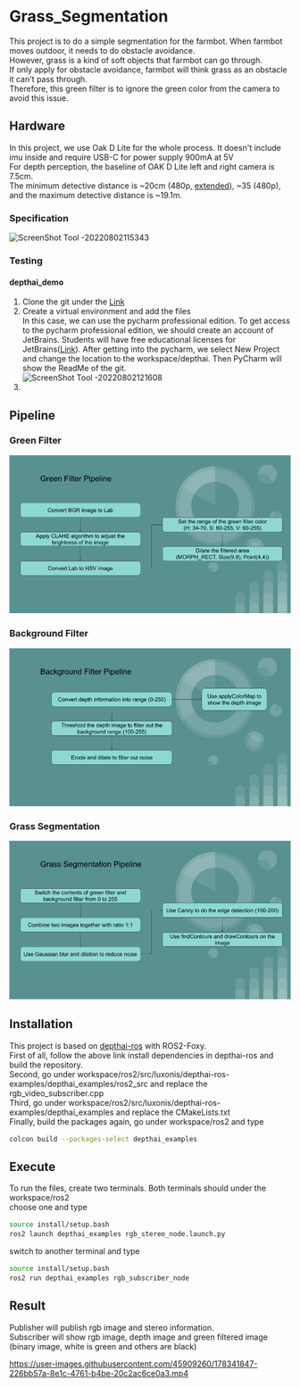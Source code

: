 # Grass_Segmentation
This project is to do a simple segmentation for the farmbot. When farmbot moves outdoor, it needs to do obstacle avoidance.   
However, grass is a kind of soft objects that farmbot can go through.  
If only apply for obstacle avoidance, farmbot will think grass as an obstacle it can't pass through.  
Therefore, this green filter is to ignore the green color from the camera to avoid this issue.  

## Hardware
In this project, we use Oak D Lite for the whole process. It doesn't include imu inside and require USB-C for power supply 900mA at 5V  
For depth perception, the baseline of OAK D Lite left and right camera is 7.5cm.   
The minimum detective distance is ~20cm (480p, [extended](https://docs.luxonis.com/projects/api/en/latest/components/nodes/stereo_depth/#currently-configurable-blocks)), ~35 (480p), and the maximum detective distance is ~19.1m.  
### Specification
![ScreenShot Tool -20220802115343](https://user-images.githubusercontent.com/45909260/182418457-10c3710a-7dac-4790-b87a-8a0fcc73dd66.png)  
### Testing
#### depthai_demo
1. Clone the git under the [Link](https://github.com/luxonis/depthai.git)  
2. Create a virtual environment and add the files  
   In this case, we can use the pycharm professional edition. To get access to the pycharm professional edition, we should create an account of JetBrains. Students will have free educational licenses for JetBrains([Link](https://www.jetbrains.com/community/education/#students)). After getting into the pycharm, we select New Project and change the location to the workspace/depthai. Then PyCharm will show the ReadMe of the git.  
![ScreenShot Tool -20220802121608](https://user-images.githubusercontent.com/45909260/182423244-b2b27382-18b4-402b-9e34-464f2f16e2a5.png)  
3. 

## Pipeline
### Green Filter  
![](image/pipeline.png)  
### Background Filter  
![](image/Pipeline.png)  
### Grass Segmentation   
![](image/final.png)

## Installation
This project is based on [depthai-ros](https://github.com/luxonis/depthai-ros) with ROS2-Foxy.    
First of all, follow the above link install dependencies in depthai-ros and build the repository.  
Second, go under workspace/ros2/src/luxonis/depthai-ros-examples/depthai_examples/ros2_src and replace the rgb_video_subscriber.cpp  
Third, go under workspace/ros2/src/luxonis/depthai-ros-examples/depthai_examples and replace the CMakeLists.txt  
Finally, build the packages again, go under workspace/ros2 and type  
```bash
colcon build --packages-select depthai_examples
```

## Execute
To run the files, create two terminals. Both terminals should under the workspace/ros2  
choose one and type  
```bash
source install/setup.bash  
ros2 launch depthai_examples rgb_stereo_node.launch.py  
```
switch to another terminal and type  
```bash
source install/setup.bash
ros2 run depthai_examples rgb_subscriber_node
```

## Result
Publisher will publish rgb image and stereo information.  
Subscriber will show rgb image, depth image and green filtered image (binary image, white is green and others are black)    

https://user-images.githubusercontent.com/45909260/178341847-226bb57a-8e1c-4761-b4be-20c2ac6ce0a3.mp4

